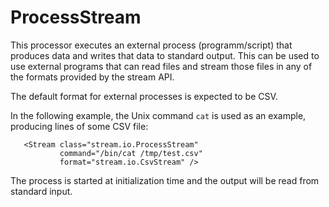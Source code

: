 ProcessStream
=============

This processor executes an external process (programm/script) that produces
data and writes that data to standard output. This can be used to use external
programs that can read files and stream those files in any of the formats
provided by the stream API.

The default format for external processes is expected to be CSV.

In the following example, the Unix command `cat` is used as an example, producing
lines of some CSV file:

       <Stream class="stream.io.ProcessStream"
               command="/bin/cat /tmp/test.csv"
               format="stream.io.CsvStream" />

The process is started at initialization time and the output will be read from
standard input.
